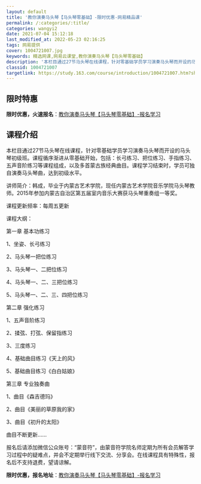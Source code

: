 ```yaml
---
layout: default
title: '教你演奏马头琴【马头琴零基础】-限时优惠-网易精品课'
permalink: /:categories/:title/
categories: wangyi2
date: 2021-07-04 15:12:18
last_modified_at: 2022-05-23 02:16:25
tags: 网易提供
cover: 1004721007.jpg
keywords: 精选网课,网易云课堂,教你演奏马头琴【马头琴零基础】
description: '本栏目通过27节马头琴在线课程，针对零基础学员学习演奏马头琴而开设的马头琴初级班。课程循序渐进从零基础开始，包括：长弓练'
classid: 1004721007
targetlink: https://study.163.com/course/introduction/1004721007.htm?share=1&shareId=1025206652&utm_campaign=share&utm_medium=iphoneShare&utm_source=&utm_u=1025206652
---
```


## 限时特惠

**限时优惠，火速报名**：[教你演奏马头琴【马头琴零基础】-报名学习](https://study.163.com/course/introduction/1004721007.htm?share=1&shareId=1025206652&utm_campaign=share&utm_medium=iphoneShare&utm_source=&utm_u=1025206652)

## 课程介绍

本栏目通过27节马头琴在线课程，针对零基础学员学习演奏马头琴而开设的马头琴初级班。课程循序渐进从零基础开始，包括：长弓练习、把位练习、手指练习、五声音阶练习等课程组成，以及多首蒙古族经典曲目。课程学习结束时，学员可独自演奏马头琴曲，达到初级水平。



讲师简介：韩成，毕业于内蒙古艺术学院，现任内蒙古艺术学院音乐学院马头琴教师。2015年参加内蒙古自治区第五届室内音乐大赛获马头琴重奏组一等奖。



课程更新频率：每周五更新



课程大纲：

第一章 基本功练习

1、坐姿、长弓练习

2、马头琴一把位练习

3、马头琴一、二把位练习

4、马头琴一、二、三把位练习

5、马头琴一、二、三、四把位练习



第二章 强化练习

1、五声音阶练习

2、揉弦、打弦、保留指练习

3、三度练习

4、基础曲目练习《天上的风》

5、基础曲目练习《白白姑娘》



第三章 专业独奏曲

1、曲目《森吉德玛》

2、曲目《美丽的草原我的家》

3、曲目《初升的太阳》

曲目不断更新……



报名后请添加微信公众账号：“蒙音符”，由蒙音符学院名师定期为所有会员解答学习过程中的疑难点，并会不定期举行线下交流、分享会。在线课程具有特殊性，报名后不支持退费，望请谅解。

**限时优惠，报名地址**：[教你演奏马头琴【马头琴零基础】-报名学习](https://study.163.com/course/introduction/1004721007.htm?share=1&shareId=1025206652&utm_campaign=share&utm_medium=iphoneShare&utm_source=&utm_u=1025206652)

